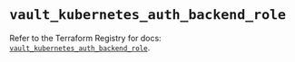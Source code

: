 # `vault_kubernetes_auth_backend_role`

Refer to the Terraform Registry for docs: [`vault_kubernetes_auth_backend_role`](https://registry.terraform.io/providers/hashicorp/vault/5.3.0/docs/resources/kubernetes_auth_backend_role).
